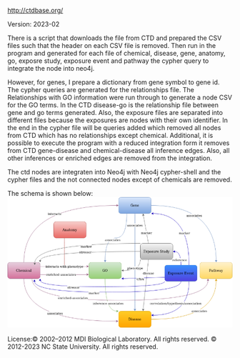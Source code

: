 http://ctdbase.org/

Version: 2023-02

There is a script that downloads the file from CTD and prepared the CSV files such that the header on each CSV file is removed. Then run in the program and generated for each file of chemical, disease, gene, anatomy, go, exposre study, exposure event and pathway the cypher query to integrate the node into neo4j.

However, for genes, I prepare a dictionary from gene symbol to gene id.
 The cypher queries are generated for the relationships file.
 The Relationships with GO information were run through to generate a node CSV for the GO terms.
 In the CTD disease-go is the relationship file between gene and go terms generated.
 Also, the exposure files are separated into different files because the exposures are nodes with their own identifier.
 In the end in the cypher file will be queries added which removed all nodes from CTD which has no relationships except chemical.
 Additional, it is possible to execute the program with a reduced integration form it removes from CTD gene-disease and chemical-disease all inference edges. Also, all other inferences or enriched edges are removed from the integration.

The ctd nodes are integraten into Neo4j with Neo4j cypher-shell and the cypher files and the not connected nodes except of chemicals are removed.

The schema is shown below:
![er_diagram](picture/ctd.png)

License:© 2002–2012 MDI Biological Laboratory. All rights reserved. © 2012-2023 NC State University. All rights reserved. 
